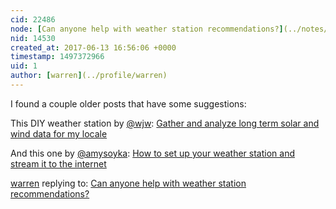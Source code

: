 ```yaml
---
cid: 22486
node: [Can anyone help with weather station recommendations?](../notes/stevie/06-13-2017/can-anyone-help-with-weather-station-recommendations)
nid: 14530
created_at: 2017-06-13 16:56:06 +0000
timestamp: 1497372966
uid: 1
author: [warren](../profile/warren)
---
```


I found a couple older posts that have some suggestions:

This DIY weather station by [@wjw](/profile/wjw): [Gather and analyze long term solar and wind data for my locale
](https://publiclab.org/notes/wjw/01-25-2016/gather-and-analyze-long-term-solar-and-wind-data-for-my-locale)

And this one by [@amysoyka](/profile/amysoyka): [How to set up your weather station and stream it to the internet](https://publiclab.org/notes/amysoyka/06-20-2014/how-to-set-up-your-weather-station-and-stream-it-to-the-internet)

[warren](../profile/warren) replying to: [Can anyone help with weather station recommendations?](../notes/stevie/06-13-2017/can-anyone-help-with-weather-station-recommendations)

